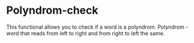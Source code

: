 # Polyndrom-check
This functional allows you to check if a word is a polyndrom. Polyndrom - word that reads from left to right and from right to left the same.
